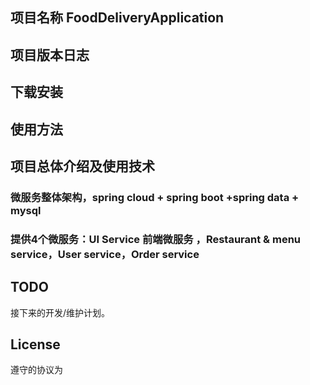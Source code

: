 ## 项目名称 FoodDeliveryApplication

## 项目版本日志

## 下载安装

## 使用方法

## 项目总体介绍及使用技术

### 微服务整体架构，spring cloud + spring boot +spring data + mysql

### 提供4个微服务：UI Service 前端微服务 ，Restaurant & menu service，User service，Order service   

## TODO

接下来的开发/维护计划。

## License

遵守的协议为

